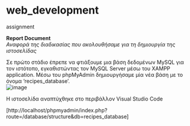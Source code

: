 # web_development
assignment
  
**Report Document**  
*Αναφορά της διαδικασίας που ακολουθήσαμε για τη δημιουργία της ιστοσελίδας*
  
Σε πρώτο στάδιο έπρεπε να φτιάξουμε μια βάση δεδομένων MySQL για τον ιστότοπο,   εγκαθιστώντας τον MySQL Server μέσω του XAMPP application. Μέσω του phpMyAdmin δημιουργήσαμε μία νέα βάση με το όνομα ‘recipes_database’.  
  ![image](https://github.com/xristina9822/web_development/assets/95050650/a17d6d24-06aa-43dc-b05b-a791d3bc804c)

 




Η ιστοσελίδα αναπτύχθηκε στο περιβάλλον Visual Studio Code 


[http://localhost/phpmyadmin/index.php?route=/database/structure&db=recipes_database]
